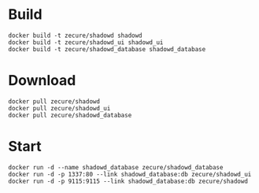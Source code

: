 # Build

    docker build -t zecure/shadowd shadowd
    docker build -t zecure/shadowd_ui shadowd_ui
    docker build -t zecure/shadowd_database shadowd_database

# Download

    docker pull zecure/shadowd
    docker pull zecure/shadowd_ui
    docker pull zecure/shadowd_database

# Start

    docker run -d --name shadowd_database zecure/shadowd_database
    docker run -d -p 1337:80 --link shadowd_database:db zecure/shadowd_ui
    docker run -d -p 9115:9115 --link shadowd_database:db zecure/shadowd
